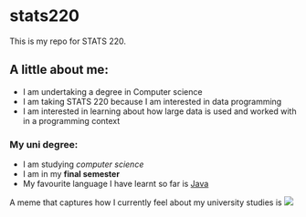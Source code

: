 # stats220
This is my repo for STATS 220. 

## A little about me:

- I am undertaking a degree in Computer science
- I am taking STATS 220 because I am interested in data programming
- I am interested in learning about how large data is used and worked with in a programming context

### My uni degree:

* I am studying *computer science*
* I am in my **final semester**
* My favourite language I have learnt so far is [Java](https://www.java.com/en/)

A meme that captures how I currently feel about my university studies is ![](https://media4.giphy.com/media/v1.Y2lkPTc5MGI3NjExZ2tvOHJlOHowbW9ob3NtMGVzeXc3cGNzcjg5ZzdoZHB0aXZ2MHdicSZlcD12MV9pbnRlcm5hbF9naWZfYnlfaWQmY3Q9Zw/26tn33aiTi1jkl6H6/giphy.gif)
